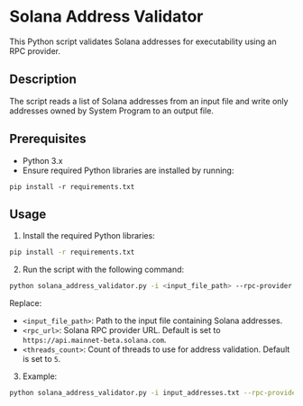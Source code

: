 # Solana Address Validator

This Python script validates Solana addresses for executability using an RPC provider.

## Description

The script reads a list of Solana addresses from an input file and write only addresses owned by System Program to an output file.

## Prerequisites

- Python 3.x
- Ensure required Python libraries are installed by running:

```
pip install -r requirements.txt
```

## Usage

1. Install the required Python libraries:

  ```bash
  pip install -r requirements.txt
  ```

2. Run the script with the following command:

  ```bash
  python solana_address_validator.py -i <input_file_path> --rpc-provider <rpc_url> -t <threads_count>
  ```

  Replace:
  - `<input_file_path>`: Path to the input file containing Solana addresses.
  - `<rpc_url>`: Solana RPC provider URL. Default is set to `https://api.mainnet-beta.solana.com`.
  - `<threads_count>`: Count of threads to use for address validation. Default is set to `5`.

3. Example:

  ```bash
  python solana_address_validator.py -i input_addresses.txt --rpc-provider https://api.mainnet-beta.solana.com -t 10
  ```